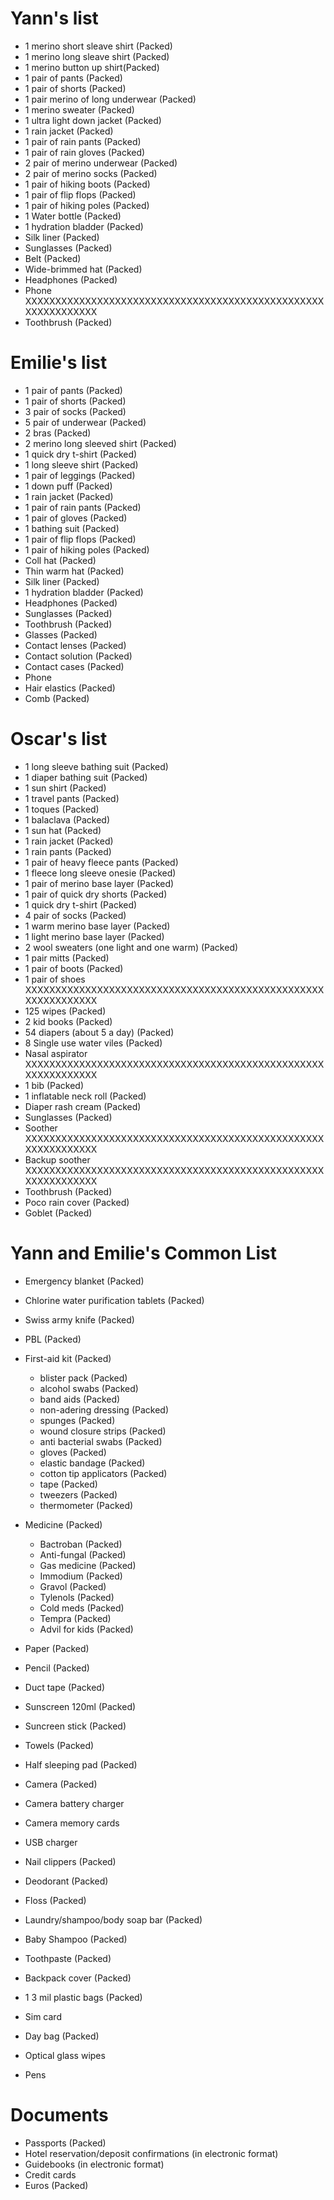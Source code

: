 Yann's list
===========
* 1 merino short sleave shirt (Packed) 
* 1 merino long sleave shirt (Packed) 
* 1 merino button up shirt(Packed) 
* 1 pair of pants (Packed) 
* 1 pair of shorts (Packed) 
* 1 pair merino of long underwear (Packed) 
* 1 merino sweater (Packed) 
* 1 ultra light down jacket (Packed) 
* 1 rain jacket (Packed) 
* 1 pair of rain pants (Packed) 
* 1 pair of rain gloves (Packed)
* 2 pair of merino underwear (Packed)
* 2 pair of merino socks (Packed) 
* 1 pair of hiking boots (Packed)
* 1 pair of flip flops (Packed)
* 1 pair of hiking poles (Packed)
* 1 Water bottle (Packed)
* 1 hydration bladder (Packed)
* Silk liner (Packed) 
* Sunglasses (Packed)
* Belt (Packed)
* Wide-brimmed hat (Packed) 
* Headphones (Packed)
* Phone XXXXXXXXXXXXXXXXXXXXXXXXXXXXXXXXXXXXXXXXXXXXXXXXXXXXXXXXXXXXXX
* Toothbrush (Packed)

Emilie's list
=============
* 1 pair of pants (Packed) 
* 1 pair of shorts (Packed)
* 3 pair of socks (Packed) 
* 5 pair of underwear (Packed)
* 2 bras (Packed) 
* 2 merino long sleeved shirt (Packed) 
* 1 quick dry t-shirt (Packed) 
* 1 long sleeve shirt (Packed) 
* 1 pair of leggings (Packed) 
* 1 down puff (Packed)  
* 1 rain jacket (Packed) 
* 1 pair of rain pants (Packed)
* 1 pair of gloves (Packed)
* 1 bathing suit (Packed) 
* 1 pair of flip flops (Packed)
* 1 pair of hiking poles (Packed)
* Coll hat (Packed)
* Thin warm hat (Packed) 
* Silk liner (Packed)
* 1 hydration bladder (Packed)
* Headphones (Packed)
* Sunglasses (Packed)
* Toothbrush (Packed)
* Glasses (Packed)
* Contact lenses (Packed)
* Contact solution (Packed)
* Contact cases (Packed)
* Phone 
* Hair elastics (Packed)
* Comb (Packed)

Oscar's list
============
* 1 long sleeve bathing suit (Packed) 
* 1 diaper bathing suit (Packed)
* 1 sun shirt (Packed)
* 1 travel pants (Packed) 
* 1 toques (Packed)
* 1 balaclava (Packed)
* 1 sun hat (Packed)
* 1 rain jacket (Packed)
* 1 rain pants (Packed)
* 1 pair of heavy fleece pants (Packed) 
* 1 fleece long sleeve onesie  (Packed)
* 1 pair of merino base layer (Packed)
* 1 pair of quick dry shorts (Packed) 
* 1 quick dry t-shirt (Packed)
* 4 pair of socks (Packed) 
* 1 warm merino base layer (Packed) 
* 1 light merino base layer (Packed) 
* 2 wool sweaters (one light and one warm) (Packed) 
* 1 pair mitts (Packed)
* 1 pair of boots (Packed)
* 1 pair of shoes XXXXXXXXXXXXXXXXXXXXXXXXXXXXXXXXXXXXXXXXXXXXXXXXXXXXXXXXXXXXXX
* 125 wipes (Packed)
* 2 kid books (Packed)
* 54 diapers (about 5 a day) (Packed)
* 8 Single use water viles (Packed)
* Nasal aspirator XXXXXXXXXXXXXXXXXXXXXXXXXXXXXXXXXXXXXXXXXXXXXXXXXXXXXXXXXXXXXX
* 1 bib (Packed)
* 1 inflatable neck roll (Packed)
* Diaper rash cream (Packed)
* Sunglasses (Packed)
* Soother XXXXXXXXXXXXXXXXXXXXXXXXXXXXXXXXXXXXXXXXXXXXXXXXXXXXXXXXXXXXXX
* Backup soother XXXXXXXXXXXXXXXXXXXXXXXXXXXXXXXXXXXXXXXXXXXXXXXXXXXXXXXXXXXXXX
* Toothbrush (Packed)
* Poco rain cover (Packed)
* Goblet (Packed)


Yann and Emilie's Common List
============
* Emergency blanket (Packed)
* Chlorine water purification tablets (Packed)
* Swiss army knife (Packed)
* PBL (Packed)
* First-aid kit (Packed)
  - blister pack (Packed)
  - alcohol swabs (Packed)
  - band aids (Packed)
  - non-adering dressing (Packed)
  - spunges (Packed)
  - wound closure strips (Packed)
  - anti bacterial swabs (Packed)
  - gloves (Packed)
  - elastic bandage (Packed)
  - cotton tip applicators (Packed)
  - tape (Packed)
  - tweezers (Packed)
  - thermometer (Packed)

* Medicine (Packed)
  - Bactroban (Packed)
  - Anti-fungal (Packed)
  - Gas medicine (Packed)
  - Immodium (Packed)
  - Gravol (Packed)
  - Tylenols (Packed)
  - Cold meds (Packed)
  - Tempra (Packed)
  - Advil for kids (Packed)
  
* Paper (Packed)
* Pencil (Packed)
* Duct tape (Packed)
* Sunscreen 120ml (Packed)
* Suncreen stick (Packed)
* Towels (Packed)
* Half sleeping pad (Packed)
* Camera (Packed)
* Camera battery charger 
* Camera memory cards 
* USB charger 
* Nail clippers (Packed)
* Deodorant (Packed)
* Floss (Packed)
* Laundry/shampoo/body soap bar (Packed)
* Baby Shampoo (Packed)
* Toothpaste (Packed)
* Backpack cover (Packed)
* 1 3 mil plastic bags (Packed)
* Sim card
* Day bag (Packed)
* Optical glass wipes
* Pens

Documents
===========
* Passports (Packed)
* Hotel reservation/deposit confirmations (in electronic format)
* Guidebooks (in electronic format)
* Credit cards 
* Euros (Packed)
